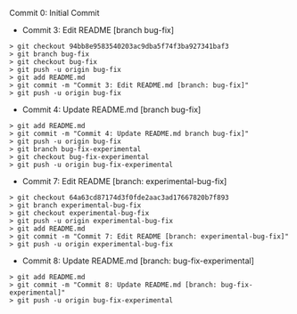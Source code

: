 Commit 0: Initial Commit
- Commit 3: Edit README [branch bug-fix]
```
> git checkout 94bb8e9583540203ac9dba5f74f3ba927341baf3
> git branch bug-fix
> git checkout bug-fix
> git push -u origin bug-fix
> git add README.md
> git commit -m "Commit 3: Edit README.md [branch: bug-fix]"
> git push -u origin bug-fix
```
- Commit 4: Update README.md [branch bug-fix]
```
> git add README.md
> git commit -m "Commit 4: Update README.md branch bug-fix]"
> git push -u origin bug-fix
> git branch bug-fix-experimental
> git checkout bug-fix-experimental
> git push -u origin bug-fix-experimental
```

- Commit 7: Edit README [branch: experimental-bug-fix]
```
> git checkout 64a63cd87174d3f0fde2aac3ad17667820b7f893
> git branch experimental-bug-fix
> git checkout experimental-bug-fix
> git push -u origin experimental-bug-fix
> git add README.md
> git commit -m "Commit 7: Edit README [branch: experimental-bug-fix]"
> git push -u origin experimental-bug-fix
```
- Commit 8: Update README.md [branch: bug-fix-experimental]
```
> git add README.md
> git commit -m "Commit 8: Update README.md [branch: bug-fix-experimental]"
> git push -u origin bug-fix-experimental
```